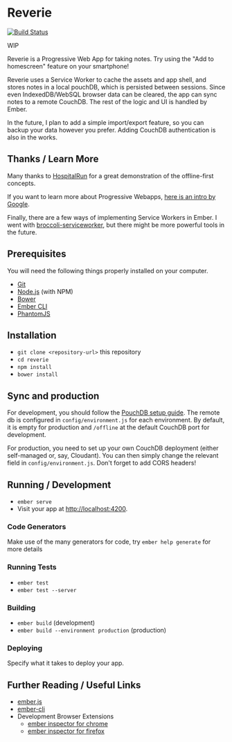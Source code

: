 # Reverie
[![Build
Status](https://travis-ci.org/fpapado/reverie.svg?branch=master)](https://travis-ci.org/fpapado/reverie)

WIP

Reverie is a Progressive Web App for taking notes.
Try using the "Add to homescreen" feature on your smartphone!

Reverie uses a Service Worker to cache the assets and app shell, and stores notes in a local pouchDB, which is persisted between sessions.
Since even IndexedDB/WebSQL browser data can be cleared, the app can sync notes to a remote CouchDB.
The rest of the logic and UI is handled by Ember.

In the future, I plan to add a simple import/export feature, so you can backup your data however you prefer.
Adding CouchDB authentication is also in the works.

## Thanks / Learn More
Many thanks to
[HospitalRun](https://github.com/HospitalRun/hospitalrun-frontend) for a great
demonstration of the offline-first concepts.

If you want to learn more about Progressive Webapps, [here is an intro by
Google](https://developers.google.com/web/progressive-web-apps/).

Finally, there are a few ways of implementing Service Workers in Ember.
I went with
[broccoli-serviceworker](https://github.com/jkleinsc/broccoli-serviceworker),
but there might be more powerful tools in the future.

## Prerequisites

You will need the following things properly installed on your computer.

* [Git](https://git-scm.com/)
* [Node.js](https://nodejs.org/) (with NPM)
* [Bower](https://bower.io/)
* [Ember CLI](https://ember-cli.com/)
* [PhantomJS](http://phantomjs.org/)

## Installation

* `git clone <repository-url>` this repository
* `cd reverie`
* `npm install`
* `bower install`

## Sync and production
For development, you should follow the [PouchDB setup
guide](https://pouchdb.com/guides/).
The remote db is configured in `config/environment.js` for each environment.
By default, it is empty for production and `/offline` at the default CouchDB
port for development.

For production, you need to set up your own CouchDB deployment (either
self-managed or, say, Cloudant).
You can then simply change the relevant field in `config/environment.js`.
Don't forget to add CORS headers!

## Running / Development

* `ember serve`
* Visit your app at [http://localhost:4200](http://localhost:4200).

### Code Generators

Make use of the many generators for code, try `ember help generate` for more details

### Running Tests

* `ember test`
* `ember test --server`

### Building

* `ember build` (development)
* `ember build --environment production` (production)

### Deploying

Specify what it takes to deploy your app.

## Further Reading / Useful Links

* [ember.js](http://emberjs.com/)
* [ember-cli](https://ember-cli.com/)
* Development Browser Extensions
  * [ember inspector for chrome](https://chrome.google.com/webstore/detail/ember-inspector/bmdblncegkenkacieihfhpjfppoconhi)
  * [ember inspector for firefox](https://addons.mozilla.org/en-US/firefox/addon/ember-inspector/)
